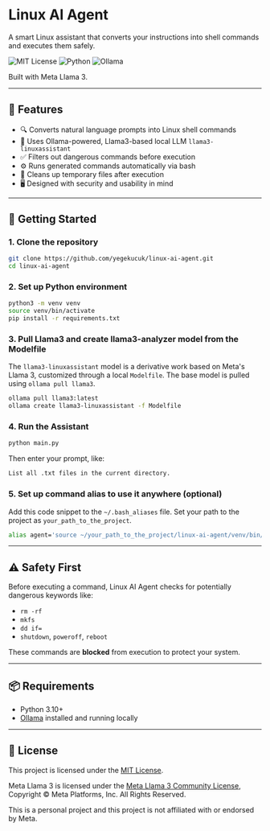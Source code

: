 # Linux AI Agent

A smart Linux assistant that converts your instructions into shell commands and executes them safely.

![MIT License](https://img.shields.io/badge/license-MIT-green)
![Python](https://img.shields.io/badge/Python-3.10+-blue)
![Ollama](https://img.shields.io/badge/Ollama-Local%20LLM%20LinuxAssistant-orange)

Built with Meta Llama 3.

---

## 🧩 Features

- 🔍 Converts natural language prompts into Linux shell commands
- 🧠 Uses Ollama-powered, Llama3-based local LLM `llama3-linuxassistant`
- ✅ Filters out dangerous commands before execution
- ⚙️ Runs generated commands automatically via bash
- 🧼 Cleans up temporary files after execution
- 🖥️ Designed with security and usability in mind

---

## 🚀 Getting Started

### 1. Clone the repository

```bash
git clone https://github.com/yegekucuk/linux-ai-agent.git
cd linux-ai-agent
```

### 2. Set up Python environment

```bash
python3 -m venv venv
source venv/bin/activate
pip install -r requirements.txt
```

### 3. Pull Llama3 and create llama3-analyzer model from the Modelfile
The `llama3-linuxassistant` model is a derivative work based on Meta's Llama 3, customized through a local `Modelfile`. The base model is pulled using `ollama pull llama3`.

```bash
ollama pull llama3:latest
ollama create llama3-linuxassistant -f Modelfile
```

### 4. Run the Assistant

```bash
python main.py
```

Then enter your prompt, like:

```bash
List all .txt files in the current directory.
```

### 5. Set up command alias to use it anywhere (optional)

Add this code snippet to the `~/.bash_aliases` file. Set your path to the project as `your_path_to_the_project`.
```bash
alias agent='source ~/your_path_to_the_project/linux-ai-agent/venv/bin/activate && python3 ~/your_path_to_the_project/linux-agi-agent/main.py && deactivate'
```

---

## ⚠️ Safety First

Before executing a command, Linux AI Agent checks for potentially dangerous keywords like:

- `rm -rf`
- `mkfs`
- `dd if=`
- `shutdown`, `poweroff`, `reboot`

These commands are **blocked** from execution to protect your system.

---

## 📦 Requirements

- Python 3.10+
- [Ollama](https://ollama.com/) installed and running locally

---

## 📄 License

This project is licensed under the [MIT License](LICENSE).

Meta Llama 3 is licensed under the [Meta Llama 3 Community License](https://github.com/meta-llama/llama3/blob/main/LICENSE), Copyright © Meta Platforms, Inc. All Rights Reserved.

This is a personal project and this project is not affiliated with or endorsed by Meta.

